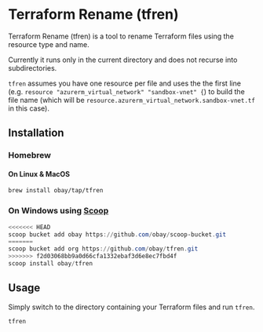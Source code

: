 # Terraform Rename (tfren)
Terraform Rename (tfren) is a tool to rename Terraform files using the resource type and name.

Currently it runs only in the current directory and does not recurse into subdirectories.

`tfren` assumes you have one resource per file and uses the the first line (e.g. `resource "azurerm_virtual_network" "sandbox-vnet" {`) to build the file name (which will be `resource.azurerm_virtual_network.sandbox-vnet.tf` in this case).


## Installation
### Homebrew

#### On Linux & MacOS
```bash
brew install obay/tap/tfren
```

### On Windows using [Scoop](https://scoop.sh)
```powershell
<<<<<<< HEAD
scoop bucket add obay https://github.com/obay/scoop-bucket.git
=======
scoop bucket add org https://github.com/obay/tfren.git
>>>>>>> f2d03068bb9a0d66cfa1332ebaf3d6e8ec7fbd4f
scoop install obay/tfren
```

## Usage
Simply switch to the directory containing your Terraform files and run `tfren`.
```bash
tfren
```
